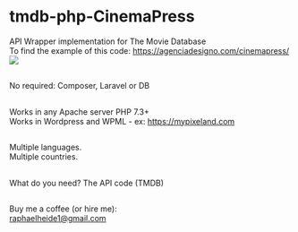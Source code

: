 # tmdb-php-CinemaPress
API Wrapper implementation for The Movie Database <br>
To find the example of this code: https://agenciadesigno.com/cinemapress/ <br>
<img src="https://agenciadesigno.com/cinemapress.jpg">
##
No required: Composer, Laravel or DB
##
Works in any Apache server PHP 7.3+ <br>
Works in Wordpress and WPML - ex: https://mypixeland.com 
##
Multiple languages. <br>
Multiple countries. 
##
What do you need? The API code (TMDB)
##
Buy me a coffee (or hire me): <br>
raphaelheide1@gmail.com
